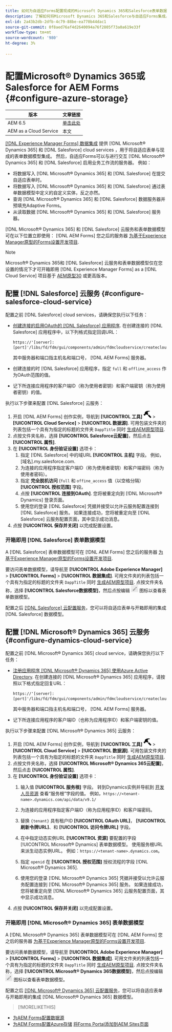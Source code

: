 ```yaml
---
title: 如何为自适应Forms配置现成的Microsoft Dynamics 365和Salesforce表单数据模型？
description: 了解如何将Microsoft Dynamics 365和Salesforce与自适应Forms集成。
exl-id: 2a43b2db-2dfb-4c79-88be-ea770b44dac1
source-git-commit: 0f8aed76af4d2640094a76f2805f73a0a619e33f
workflow-type: tm+mt
source-wordcount: '980'
ht-degree: 3%

---
```


# 配置Microsoft® Dynamics 365或Salesforce for AEM Forms {#configure-azure-storage}

| 版本 | 文章链接 |
| -------- | ---------------------------- |
| AEM 6.5 | [单击此处](https://experienceleague.adobe.com/docs/experience-manager-65/forms/form-data-model/oauth2-client-credentials-flow-for-server-to-server-integration.html) |
| AEM as a Cloud Service | 本文 |

[[!DNL Experience Manager Forms] 数据集成](data-integration.md) 提供 [!DNL Microsoft® Dynamics 365] 和 [!DNL Salesforce] cloud services ，用于将自适应表单与现成的表单数据模型集成。 然后，自适应Forms可以与进行交互 [!DNL Microsoft® Dynamics 365] 和 [!DNL Salesforce] 启用业务工作流的服务器。 例如：

* 将数据写入 [!DNL Microsoft® Dynamics 365] 和 [!DNL Salesforce] 在提交自适应表单时。
* 将数据写入 [!DNL Microsoft® Dynamics 365] 和 [!DNL Salesforce] 通过表单数据模型中定义的自定义实体，反之亦然。
* 查询 [!DNL Microsoft® Dynamics 365] 和 [!DNL Salesforce] 数据服务器并预填充Adaptive Forms。
* 从读取数据 [!DNL Microsoft® Dynamics 365] 和 [!DNL Salesforce] 服务器。

[!DNL Microsoft® Dynamics 365] 和 [!DNL Salesforce] 云服务和表单数据模型可在以下位置立即使用： [!DNL AEM Forms] 您之后的服务器 [为基于Experience Manager原型的Forms设置开发项目](setup-local-development-environment.md#forms-cloud-service-local-development-environment).

>[!NOTE]
>
>Microsoft® Dynamics 365和 [!DNL Salesforce] 云服务和表单数据模型仅在您设置的情况下才可开箱即用 [!DNL Experience Manager Forms] as a [!DNL Cloud Service] 项目基于 [AEM原型30](https://github.com/adobe/aem-project-archetype/releases/tag/aem-project-archetype-30) 或更高版本。

## 配置 [!DNL Salesforce] 云服务 {#configure-salesforce-cloud-service}

配置之前 [!DNL Salesforce] cloud services，请确保您执行以下任务：

* [创建连接的启用OAuth的 [!DNL Salesforce] 应用程序](https://help.salesforce.com/s/articleView?id=sf.connected_app_create_api_integration.htm&amp;type=5). 在创建连接的 [!DNL Salesforce] 应用程序中，以下列格式指定回调URL：

  ```
  https://'[server]:[port]'/libs/fd/fdm/gui/components/admin/fdmcloudservice/createcloudconfigwizard/cloudservices.html
  ```

  其中服务器和端口指主机名和端口号， [!DNL AEM Forms] 服务器。

* 创建连接的时 [!DNL Salesforce] 应用程序，指定 `full` 和 `offline_access` 作为OAuth范围的值。

* 记下所连接应用程序的客户端ID（称为使用者密钥）和客户端密钥（称为使用者密钥）的值。

执行以下步骤来配置 [!DNL Salesforce] 云服务：

1. 开启 [!DNL AEM Forms] 创作实例，导航到 **[!UICONTROL 工具]** ![锤子](assets/hammer.png) > **[!UICONTROL Cloud Service]** > **[!UICONTROL 数据源]**. 可用包装文件夹的列表包括一个具有为指定的标题的文件夹 `DappTitle`  同时 [生成AEM原型项目](setup-local-development-environment.md#forms-cloud-service-local-development-environment).
1. 点按文件夹名称，选择 **[!UICONTROL Salesforce云配置]**，然后点击 **[!UICONTROL 属性]**.
1. 在 **[!UICONTROL 身份验证设置]** 选项卡：
   1. 指定 [!DNL Salesforce] 中的域URL **[!UICONTROL 主机]** 字段。 例如， [域名].my.salesforce.com.
   1. 为连接的应用程序指定客户端ID（称为使用者密钥）和客户端密码（称为使用者密码）。
   1. 指定 **完全脱机访问** (`full` 和 `offine_access` 值（以空格分隔） **[!UICONTROL 授权范围]** 字段。
   1. 点按 **[!UICONTROL 连接到OAuth]**. 您将被重定向到 [!DNL Microsoft® Dynamics] 登录页面。
   1. 使用您的登录 [!DNL Salesforce] 凭据并接受以允许云服务配置连接到 [!DNL Salesforce] 服务。 如果连接成功，您将被重定向至 [!DNL Salesforce] 云服务配置页面，其中显示成功消息。
1. 点按 **[!UICONTROL 保存并关闭]** 以完成配置设置。

### 开箱即用 [!DNL Salesforce] 表单数据模型

A [!DNL Salesforce] 表单数据模型可在 [!DNL AEM Forms] 您之后的服务器 [为基于Experience Manager原型的Forms设置开发项目](setup-local-development-environment.md#forms-cloud-service-local-development-environment).

要访问表单数据模型，请导航至 **[!UICONTROL Adobe Experience Manager]** > **[!UICONTROL Forms]** > **[!UICONTROL 数据集成]**. 可用文件夹的列表包括一个具有为指定的标题的文件夹 `DappTitle`  同时 [生成AEM原型项目](setup-local-development-environment.md#forms-cloud-service-local-development-environment). 点按文件夹名称，选择 **[!UICONTROL Salesforce数据模型]**，然后点按编辑 ![编辑](assets/edit.png) 图标以查看表单数据模型。

配置之后 [[!DNL Salesforce] 云配置服务](#configure-salesforce-cloud-service)，您可以将自适应表单与开箱即用的集成 [!DNL Salesforce] 数据模型。

## 配置 [!DNL Microsoft® Dynamics 365] 云服务 {#configure-dynamics-cloud-service}

配置之前 [!DNL Microsoft® Dynamics 365] cloud service，请确保您执行以下任务：

* [注册应用程序 [!DNL Microsoft® Dynamics 365] 使用Azure Active Directory](https://docs.microsoft.com/en-us/powerapps/developer/data-platform/walkthrough-register-app-azure-active-directory). 在创建连接的 [!DNL Microsoft® Dynamics 365] 应用程序，请按照以下格式指定回复URL：

  ```
  https://'[server]:[port]'/libs/fd/fdm/gui/components/admin/fdmcloudservice/createcloudconfigwizard/cloudservices.html
  ```

  其中服务器和端口指主机名和端口号， [!DNL AEM Forms] 服务器。

* 记下所连接应用程序的客户端ID（也称为应用程序ID）和客户端密钥的值。

执行以下步骤来配置 [!DNL Microsoft® Dynamics 365] 云服务：

1. 开启 [!DNL AEM Forms] 创作实例，导航到 **[!UICONTROL 工具]** ![锤子](assets/hammer.png) > **[!UICONTROL Cloud Service]** > **[!UICONTROL 数据源]**. 可用包装文件夹的列表包括一个具有为指定的标题的文件夹 `DappTitle`  同时 [生成AEM原型项目](setup-local-development-environment.md#forms-cloud-service-local-development-environment).
1. 点按文件夹名称，选择 **[!UICONTROL Microsoft® Dynamics 365云配置]**，然后点击 **[!UICONTROL 属性]**.
1. 在 **[!UICONTROL 身份验证设置]** 选项卡：
   1. 输入值 **[!UICONTROL 服务根]** 字段。 转到Dynamics实例并导航到 [开发人员资源](https://docs.microsoft.com/en-us/powerapps/developer/data-platform/view-download-developer-resources) 查看“服务根”字段的值。 例如，`https://<tenant-name>.dynamics.com/api/data/v9.1/`
   1. 为连接的应用程序指定客户端ID（称为应用程序ID）和客户端密码。
   1. 替换 `{tenant}` 具有租户ID **[!UICONTROL OAuth URL]**， **[!UICONTROL 刷新令牌URL]**、和 **[!UICONTROL 访问令牌URL]** 字段。
   1. 在中指定动态实例URL **[!UICONTROL 资源]** 要配置的字段 [!UICONTROL Microsoft® Dynamics] 表单数据模型。 使用服务根URL来派生动态实例URL。 例如：`https://<tenant-name>.dynamics.com`。

   1. 指定 `openid` 在 **[!UICONTROL 授权范围]** 授权流程的字段 [!DNL Microsoft® Dynamics 365].
   1. 使用您的登录 [!DNL Microsoft® Dynamics 365] 凭据并接受以允许云服务配置连接到 [!DNL Microsoft® Dynamics 365] 服务。 如果连接成功，您将被重定向至 [!DNL Microsoft® Dynamics 365] 云服务配置页面，其中显示成功消息。
1. 点按 **[!UICONTROL 保存并关闭]** 以完成配置设置。

### 开箱即用 [!DNL Microsoft® Dynamics 365] 表单数据模型

A [!DNL Microsoft® Dynamics 365] 表单数据模型可在 [!DNL AEM Forms] 您之后的服务器 [为基于Experience Manager原型的Forms设置开发项目](setup-local-development-environment.md##forms-cloud-service-local-development-environment).

要访问表单数据模型，请导航至 **[!UICONTROL Adobe Experience Manager]** > **[!UICONTROL Forms]** > **[!UICONTROL 数据集成]**. 可用文件夹的列表包括一个具有为指定的标题的文件夹 `DappTitle`  同时 [生成AEM原型项目](setup-local-development-environment.md#forms-cloud-service-local-development-environment). 点按文件夹名称，选择 **[!UICONTROL Microsoft® Dynamics 365数据模型]**，然后点按编辑 ![编辑](assets/edit.png) 图标以查看表单数据模型。

配置之后 [[!DNL Microsoft® Dynamics 365] 云配置服务](#configure-dynamics-cloud-service)，您可以将自适应表单与开箱即用的集成 [!DNL Microsoft® Dynamics 365] 数据模型。

>[!MORELIKETHIS]
>
* [为AEM Forms配置数据源](/help/forms/configure-data-sources.md)
* [为AEM Forms配置Azure存储](/help/forms/configure-azure-storage.md)
[将Forms Portal添加到AEM Sites页面](/help/forms/configure-forms-portal.md)
